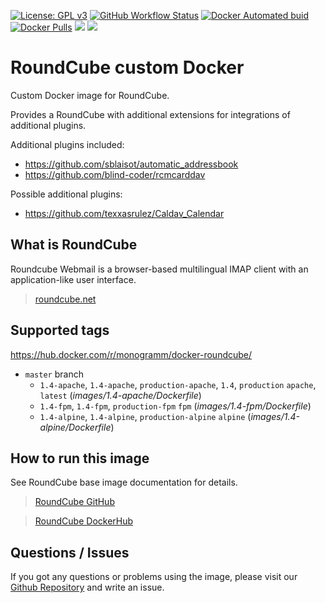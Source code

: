 [![License: GPL v3][uri_license_image]][uri_license]
[![GitHub Workflow Status](https://img.shields.io/github/workflow/status/Monogramm/vue-symfony-starter/Docker%20Image%20CI)](https://github.com/Monogramm/docker-roundcube)
[![Docker Automated buid](https://img.shields.io/docker/cloud/build/monogramm/docker-roundcube.svg)](https://hub.docker.com/r/monogramm/docker-roundcube/)
[![Docker Pulls](https://img.shields.io/docker/pulls/monogramm/docker-roundcube.svg)](https://hub.docker.com/r/monogramm/docker-roundcube/)
[![](https://images.microbadger.com/badges/version/monogramm/docker-roundcube.svg)](https://microbadger.com/images/monogramm/docker-roundcube)
[![](https://images.microbadger.com/badges/image/monogramm/docker-roundcube.svg)](https://microbadger.com/images/monogramm/docker-roundcube)

# RoundCube custom Docker

Custom Docker image for RoundCube.

Provides a RoundCube with additional extensions for integrations of additional plugins.

Additional plugins included:

-   <https://github.com/sblaisot/automatic_addressbook>
-   <https://github.com/blind-coder/rcmcarddav>

Possible additional plugins:

-   <https://github.com/texxasrulez/Caldav_Calendar>

## What is RoundCube

Roundcube Webmail is a browser-based multilingual IMAP client with an application-like user interface.

> [roundcube.net](https://roundcube.net/)

## Supported tags

<https://hub.docker.com/r/monogramm/docker-roundcube/>

-   `master` branch
    -   `1.4-apache`, `1.4-apache`, `production-apache`, `1.4`, `production` `apache`, `latest` (_images/1.4-apache/Dockerfile_)
    -   `1.4-fpm`, `1.4-fpm`, `production-fpm` `fpm` (_images/1.4-fpm/Dockerfile_)
    -   `1.4-alpine`, `1.4-alpine`, `production-alpine` `alpine` (_images/1.4-alpine/Dockerfile_)

## How to run this image

See RoundCube base image documentation for details.

> [RoundCube GitHub](https://github.com/roundcube/roundcubemail-docker)

> [RoundCube DockerHub](https://hub.docker.com/r/roundcube/roundcubemail/)

## Questions / Issues

If you got any questions or problems using the image, please visit our [Github Repository](https://github.com/Monogramm/docker-roundcube) and write an issue.

[uri_license]: http://www.gnu.org/licenses/gpl.html

[uri_license_image]: https://img.shields.io/badge/License-GPL%20v3-blue.svg
